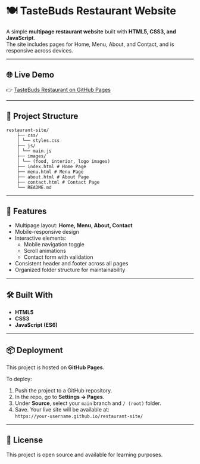 # 🍽️ TasteBuds Restaurant Website

A simple **multipage restaurant website** built with **HTML5, CSS3, and JavaScript**.  
The site includes pages for Home, Menu, About, and Contact, and is responsive across devices.

---

## 🌐 Live Demo
👉 [TasteBuds Restaurant on GitHub Pages](https://your-username.github.io/restaurant-site/)

---

## 📂 Project Structure
```
restaurant-site/
    ├── css/
    │ └── styles.css
    ├── js/
    │ └── main.js
    ├── images/
    │ └── (food, interior, logo images)
    ├── index.html # Home Page
    ├── menu.html # Menu Page
    ├── about.html # About Page
    ├── contact.html # Contact Page
    └── README.md
```
---

## 🚀 Features
- Multipage layout: **Home, Menu, About, Contact**
- Mobile-responsive design
- Interactive elements:
  - Mobile navigation toggle
  - Scroll animations
  - Contact form with validation
- Consistent header and footer across all pages
- Organized folder structure for maintainability

---

## 🛠️ Built With
- **HTML5**  
- **CSS3**  
- **JavaScript (ES6)**  

---

## 📦 Deployment
This project is hosted on **GitHub Pages**.  

To deploy:
1. Push the project to a GitHub repository.
2. In the repo, go to **Settings → Pages**.
3. Under **Source**, select your `main` branch and `/ (root)` folder.
4. Save. Your live site will be available at:  
   `https://your-username.github.io/restaurant-site/`

---

## 📜 License
This project is open source and available for learning purposes.


